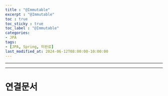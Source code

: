 ```yaml
---
title : "@Immutable"
excerpt : "@Immutable"
toc : true
toc_sticky : true
toc_label : "@Immutable"
categories:
- JPA
tags:
- [JPA, Spring, 미완료]
last_modified_at: 2024-06-12T08:00:00-10:00:00
---
```

  
---
  
---
  
# 연결문서
